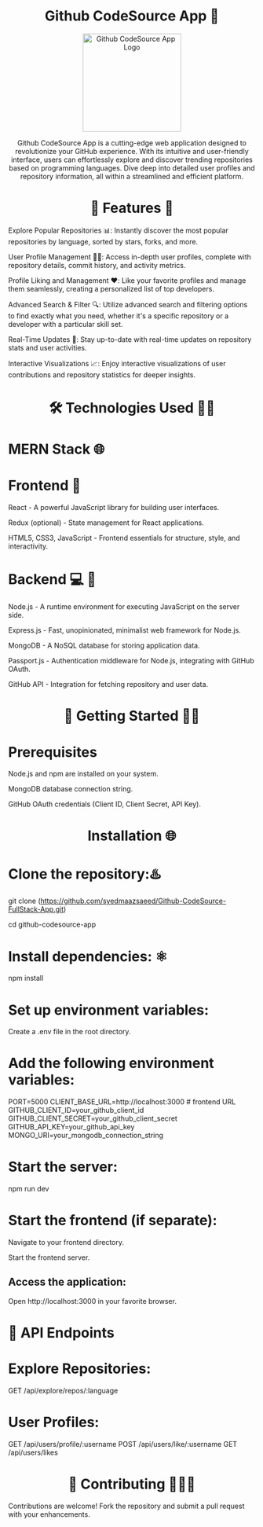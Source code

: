 <h1 align="center">Github CodeSource App 🚀</h1>
<p align="center">
  <img src="link/to/your/logo.png" alt="Github CodeSource App Logo" width="200">
</p>
<p align="center">
 Github CodeSource App is a cutting-edge web application designed to revolutionize your GitHub experience. With its intuitive and user-friendly interface, users can effortlessly explore and discover trending repositories based on programming languages. Dive deep into detailed user profiles and repository information, all within a streamlined and efficient platform.
</p>

<h1 align="center">🌟 Features 🤖</h1>

Explore Popular Repositories 📊: Instantly discover the most popular repositories by language, sorted by stars, forks, and more.

User Profile Management 🧑‍💻: Access in-depth user profiles, complete with repository details, commit history, and activity metrics.

Profile Liking and Management ❤️: Like your favorite profiles and manage them seamlessly, creating a personalized list of top developers.

Advanced Search & Filter 🔍: Utilize advanced search and filtering options to find exactly what you need, whether it's a specific repository or a developer with a particular skill set.

Real-Time Updates 🔄: Stay up-to-date with real-time updates on repository stats and user activities.

Interactive Visualizations 📈: Enjoy interactive visualizations of user contributions and repository statistics for deeper insights.


<h1 align="center">🛠️ Technologies Used 🕵🏻</h1>

### <h1> <b>MERN Stack 🌐</b> </h1>

<h1>Frontend 🌈 </h1>

React - A powerful JavaScript library for building user interfaces.

Redux (optional) - State management for React applications.

HTML5, CSS3, JavaScript - Frontend essentials for structure, style, and interactivity.

<h1>Backend 💻 🚀</h1>

Node.js - A runtime environment for executing JavaScript on the server side.

Express.js - Fast, unopinionated, minimalist web framework for Node.js.

MongoDB - A NoSQL database for storing application data.

Passport.js - Authentication middleware for Node.js, integrating with GitHub OAuth.

GitHub API - Integration for fetching repository and user data.

<h1 align="center">🚀 Getting Started 🧑‍💻</h1>

<h1> Prerequisites </h1>

Node.js and npm are installed on your system.

MongoDB database connection string.

GitHub OAuth credentials (Client ID, Client Secret, API Key).

<h1 align="center">Installation 🌐 </h1>

<h1>Clone the repository:♨️ </h1>

git clone (https://github.com/syedmaazsaeed/Github-CodeSource-FullStack-App.git)

cd github-codesource-app

<h1>Install dependencies: ⚛</h1>

npm install

<h1>Set up environment variables: </h1>

Create a .env file in the root directory.

<h1>Add the following environment variables: </h1>

PORT=5000
CLIENT_BASE_URL=http://localhost:3000   # frontend URL
GITHUB_CLIENT_ID=your_github_client_id
GITHUB_CLIENT_SECRET=your_github_client_secret
GITHUB_API_KEY=your_github_api_key
MONGO_URI=your_mongodb_connection_string

<h1> Start the server: </h1>

npm run dev

<h1>Start the frontend (if separate): </h1>

Navigate to your frontend directory.

Start the frontend server.

<h2>Access the application: </h2>

Open http://localhost:3000 in your favorite browser.

<h1>📡 API Endpoints </h1>

<h1>Explore Repositories: </h1>

GET /api/explore/repos/:language

<h1>User Profiles: </h1>

GET /api/users/profile/:username
POST /api/users/like/:username
GET /api/users/likes

<h1 align="center">🤝 Contributing 👨🏿‍💻 </h1>

Contributions are welcome! Fork the repository and submit a pull request with your enhancements.

